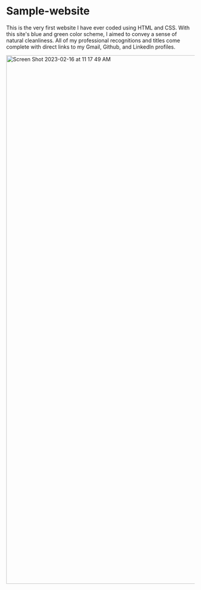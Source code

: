 # Sample-website
This is the very first website I have ever coded using HTML and CSS. 
With this site's blue and green color scheme, I aimed to convey a sense of natural cleanliness. 
All of my professional recognitions and titles come complete with direct links to my Gmail, Github, and LinkedIn profiles.


<img width="1409" alt="Screen Shot 2023-02-16 at 11 17 49 AM" src="https://user-images.githubusercontent.com/89483812/219478755-3092ab38-8c30-4196-9a83-d553e23b066c.png">
